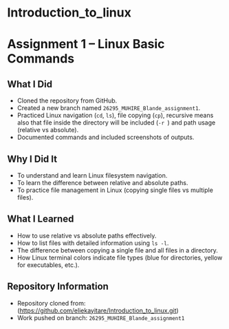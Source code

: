 # Introduction_to_linux

# Assignment 1 – Linux Basic Commands

## What I Did
- Cloned the repository from GitHub.
- Created a new branch named `26295_MUHIRE_Blande_assignment1`.
- Practiced Linux navigation (`cd`, `ls`), file copying (`cp`), recursive means also that file inside the directory will be included  (`-r `) and path usage (relative vs absolute).
- Documented commands and included screenshots of outputs.

## Why I Did It
- To understand and learn Linux filesystem navigation.
- To learn the difference between relative and absolute paths.
- To practice file management in Linux (copying single files vs multiple files).

## What I Learned
- How to use relative vs absolute paths effectively.
- How to list files with detailed information using `ls -l`.
- The difference between copying a single file and all files in a directory.
- How Linux terminal colors indicate file types (blue for directories, yellow for executables, etc.).

## Repository Information
- Repository cloned from:(https://github.com/eliekayitare/Introduction_to_linux.git)
- Work pushed on branch: `26295_MUHIRE_Blande_assignment1`
